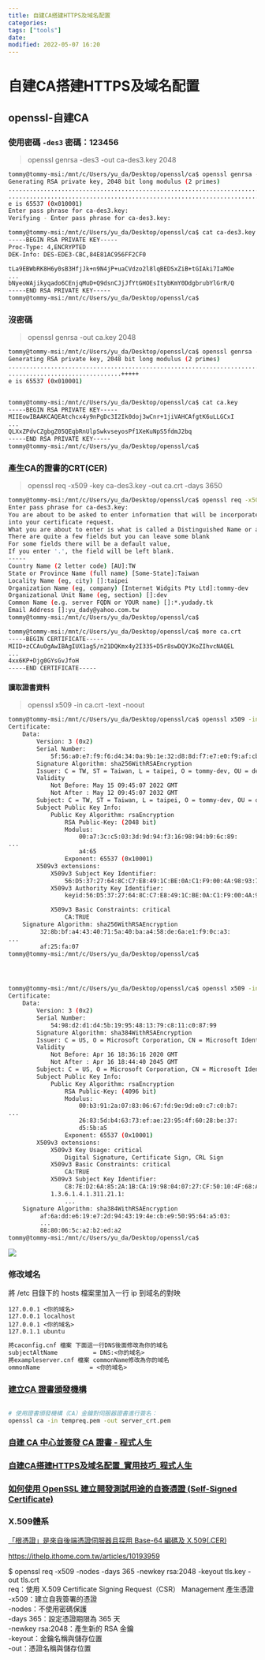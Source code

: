 ```yaml
---
title: 自建CA搭建HTTPS及域名配置
categories:
tags: ["tools"]
date:
modified: 2022-05-07 16:20
---
```


# 自建CA搭建HTTPS及域名配置

## openssl-自建CA

### 使用密碼 `-des3` 密碼：123456
> openssl genrsa -des3 -out ca-des3.key 2048
```sh
tommy@tommy-msi:/mnt/c/Users/yu_da/Desktop/openssl/ca$ openssl genrsa -des3 -out ca-des3.key 2048
Generating RSA private key, 2048 bit long modulus (2 primes)
..........................................................................+++++
..................................................................................+++++
e is 65537 (0x010001)
Enter pass phrase for ca-des3.key:
Verifying - Enter pass phrase for ca-des3.key:

tommy@tommy-msi:/mnt/c/Users/yu_da/Desktop/openssl/ca$ cat ca-des3.key
-----BEGIN RSA PRIVATE KEY-----
Proc-Type: 4,ENCRYPTED
DEK-Info: DES-EDE3-CBC,84E81AC956FF2CF0

tLa9EBWbRK8H6y0sB3HfjJk+n9N4jP+uaCVdzo2l8lqBEDSxZiB+tGIAki7IaMOe
...
bNyeoWAjikyqado6CEnjqMuD+Q9dsnCJjJfYtGHOEsItybKmY0DdgbrubYlGrR/Q
-----END RSA PRIVATE KEY-----
tommy@tommy-msi:/mnt/c/Users/yu_da/Desktop/openssl/ca$
```


### 沒密碼
>  openssl genrsa -out ca.key 2048
```sh
tommy@tommy-msi:/mnt/c/Users/yu_da/Desktop/openssl/ca$ openssl genrsa -out ca.key 2048
Generating RSA private key, 2048 bit long modulus (2 primes)
....................................................................................................................................................................+++++
................................+++++
e is 65537 (0x010001)


tommy@tommy-msi:/mnt/c/Users/yu_da/Desktop/openssl/ca$ cat ca.key
-----BEGIN RSA PRIVATE KEY-----
MIIEowIBAAKCAQEAtchcx4y9nPgDc3I2Ik0doj3wCnr+1jiVAHCAfgtK6uLLGCxI
...
QLXxZPdvCZgbgZ05QEqbRnUlpSwkvseyosPf1XeKuNpS5fdmJ2bq
-----END RSA PRIVATE KEY-----
tommy@tommy-msi:/mnt/c/Users/yu_da/Desktop/openssl/ca$
```


### 產生CA的證書的CRT(CER)
> openssl req -x509 -key ca-des3.key -out ca.crt -days 3650
```sh
tommy@tommy-msi:/mnt/c/Users/yu_da/Desktop/openssl/ca$ openssl req -x509 -key ca-des3.key -out ca.crt -days 3650
Enter pass phrase for ca-des3.key:
You are about to be asked to enter information that will be incorporated
into your certificate request.
What you are about to enter is what is called a Distinguished Name or a DN.
There are quite a few fields but you can leave some blank
For some fields there will be a default value,
If you enter '.', the field will be left blank.
-----
Country Name (2 letter code) [AU]:TW
State or Province Name (full name) [Some-State]:Taiwan
Locality Name (eg, city) []:taipei
Organization Name (eg, company) [Internet Widgits Pty Ltd]:tommy-dev
Organizational Unit Name (eg, section) []:dev
Common Name (e.g. server FQDN or YOUR name) []:*.yudady.tk
Email Address []:yu_dady@yahoo.com.tw
tommy@tommy-msi:/mnt/c/Users/yu_da/Desktop/openssl/ca$

tommy@tommy-msi:/mnt/c/Users/yu_da/Desktop/openssl/ca$ more ca.crt
-----BEGIN CERTIFICATE-----
MIID+zCCAuOgAwIBAgIUX1ag5/n21DQKmx4y2I335+D5r8swDQYJKoZIhvcNAQEL
...
4xx6KP+Djg0GYsGvJfoH
-----END CERTIFICATE-----


```


#### 讀取證書資料
> openssl x509 -in ca.crt -text -noout
```sh
tommy@tommy-msi:/mnt/c/Users/yu_da/Desktop/openssl/ca$ openssl x509 -in ca.crt -text -noout
Certificate:
    Data:
        Version: 3 (0x2)
        Serial Number:
            5f:56:a0:e7:f9:f6:d4:34:0a:9b:1e:32:d8:8d:f7:e7:e0:f9:af:cb
        Signature Algorithm: sha256WithRSAEncryption
        Issuer: C = TW, ST = Taiwan, L = taipei, O = tommy-dev, OU = dev, CN = *.yudady.tk, emailAddress = yu_dady@yahoo.com.tw
        Validity
            Not Before: May 15 09:45:07 2022 GMT
            Not After : May 12 09:45:07 2032 GMT
        Subject: C = TW, ST = Taiwan, L = taipei, O = tommy-dev, OU = dev, CN = *.yudady.tk, emailAddress = yu_dady@yahoo.com.tw
        Subject Public Key Info:
            Public Key Algorithm: rsaEncryption
                RSA Public-Key: (2048 bit)
                Modulus:
                    00:a7:3c:c5:03:3d:9d:94:f3:16:98:94:b9:6c:89:
...
                    a4:65
                Exponent: 65537 (0x10001)
        X509v3 extensions:
            X509v3 Subject Key Identifier:
                56:D5:37:27:64:8C:C7:E8:49:1C:BE:0A:C1:F9:00:4A:98:93:71:F5
            X509v3 Authority Key Identifier:
                keyid:56:D5:37:27:64:8C:C7:E8:49:1C:BE:0A:C1:F9:00:4A:98:93:71:F5

            X509v3 Basic Constraints: critical
                CA:TRUE
    Signature Algorithm: sha256WithRSAEncryption
         32:8b:bf:a4:43:40:71:5a:40:ba:a4:58:de:6a:e1:f9:0c:a3:
...
         af:25:fa:07
tommy@tommy-msi:/mnt/c/Users/yu_da/Desktop/openssl/ca$




tommy@tommy-msi:/mnt/c/Users/yu_da/Desktop/openssl/ca$ openssl x509 -in windows-root.cer -text -noout
Certificate:
    Data:
        Version: 3 (0x2)
        Serial Number:
            54:98:d2:d1:d4:5b:19:95:48:13:79:c8:11:c0:87:99
        Signature Algorithm: sha384WithRSAEncryption
        Issuer: C = US, O = Microsoft Corporation, CN = Microsoft Identity Verification Root Certificate Authority 2020
        Validity
            Not Before: Apr 16 18:36:16 2020 GMT
            Not After : Apr 16 18:44:40 2045 GMT
        Subject: C = US, O = Microsoft Corporation, CN = Microsoft Identity Verification Root Certificate Authority 2020
        Subject Public Key Info:
            Public Key Algorithm: rsaEncryption
                RSA Public-Key: (4096 bit)
                Modulus:
                    00:b3:91:2a:07:83:06:67:fd:9e:9d:e0:c7:c0:b7:
...
                    26:83:5d:b4:63:73:ef:ae:23:95:4f:60:28:be:37:
                    d5:5b:a5
                Exponent: 65537 (0x10001)
        X509v3 extensions:
            X509v3 Key Usage: critical
                Digital Signature, Certificate Sign, CRL Sign
            X509v3 Basic Constraints: critical
                CA:TRUE
            X509v3 Subject Key Identifier:
                C8:7E:D2:6A:85:2A:1B:CA:19:98:04:07:27:CF:50:10:4F:68:A8:A2
            1.3.6.1.4.1.311.21.1:
                ...
    Signature Algorithm: sha384WithRSAEncryption
         af:6a:dd:e6:19:e7:2d:94:43:19:4e:cb:e9:50:95:64:a5:03:
         ...
         88:80:06:5c:a2:b2:ed:a2
tommy@tommy-msi:/mnt/c/Users/yu_da/Desktop/openssl/ca$
```


![](images/CA-202205151806.png)

### **修改域名**
將 /etc 目錄下的 hosts 檔案里加入一行 ip 到域名的對映

```host
127.0.0.1 <你的域名>
127.0.0.1 localhost 
127.0.0.1 <你的域名> 
127.0.1.1 ubuntu
```

```txt
將caconfig.cnf 檔案 下面這一行DNS後面修改為你的域名
subjectAltName          = DNS:<你的域名>
將exampleserver.cnf 檔案 commonName修改為你的域名
ommonName              = <你的域名>
```


### [建立CA 證書頒發機構](https://www.796t.com/article.php?id=201258)

```sh
  
# 使用證書頒發機構（CA）金鑰對伺服器證書進行簽名：
openssl ca -in tempreq.pem -out server_crt.pem
```



### [自建 CA 中心並簽發 CA 證書 - 程式人生](https://www.796t.com/content/1544953449.html)



### [自建CA搭建HTTPS及域名配置_實用技巧_程式人生](https://www.796t.com/article.php?id=201258)




### [如何使用 OpenSSL 建立開發測試用途的自簽憑證 (Self-Signed Certificate)](https://blog.miniasp.com/post/2019/02/25/Creating-Self-signed-Certificate-using-OpenSSL)


### X.509體系


[「根憑證」是來自後端憑證伺服器且採用 Base-64 編碼及 X.509(.CER)](https://docs.microsoft.com/zh-tw/azure/application-gateway/self-signed-certificates)  
  
  
https://ithelp.ithome.com.tw/articles/10193959  
  
$ openssl req -x509 -nodes -days 365 -newkey rsa:2048 -keyout tls.key -out tls.crt  
req：使用 X.509 Certificate Signing Request（CSR） Management 產生憑證  
-x509：建立自我簽署的憑證  
-nodes：不使用密碼保護  
-days 365：設定憑證期限為 365 天  
-newkey rsa:2048：產生新的 RSA 金鑰  
-keyout：金鑰名稱與儲存位置  
-out：憑證名稱與儲存位置  


